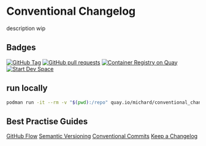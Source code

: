 # Conventional Changelog
description wip

## Badges
[![GitHub Tag](https://img.shields.io/github/v/tag/smichard/conventional_changelog "GitHub Tag")](https://github.com/smichard/conventional_changelog/tags)
[![GitHub pull requests](https://img.shields.io/github/issues-pr-raw/smichard/conventional_changelog> "GitHub Pull Requests")](https://github.com/smichard/conventional_changelog/pulls)
[![Container Registry on Quay](https://img.shields.io/badge/Quay-Container_Registry-46b9e5 "Container Registry on Quay")](https://quay.io/repository/michard/conventional_changelog)
[![Start Dev Space](https://www.eclipse.org/che/contribute.svg)](https://devspaces.apps.ocp.michard.cc#https://github.com/smichard/conventional_changelog)

## run locally
```bash
podman run -it --rm -v "$(pwd):/repo" quay.io/michard/conventional_changelog sh
```

## Best Practise Guides
[GitHub Flow](https://githubflow.github.io/)
[Semantic Versioning](https://semver.org/)
[Conventional Commits](https://www.conventionalcommits.org/en/v1.0.0/)
[Keep a Changelog](https://keepachangelog.com/en/1.1.0/)
